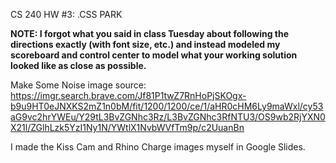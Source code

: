 CS 240 HW #3: .CSS PARK

**NOTE: I forgot what you said in class Tuesday about following the directions exactly (with font size, etc.) and instead
modeled my scoreboard and control center to model what your working solution looked like as close as possible.**

Make Some Noise image source: https://imgr.search.brave.com/Jf81P1twZ7RnHoPjSKOgx-b9u9HT0eJNXKS2mZ1n0bM/fit/1200/1200/ce/1/aHR0cHM6Ly9maWxl/cy53aG9vc2hrYWEu/Y29tL3BvZGNhc3Rz/L3BvZGNhc3RfNTU3/OS9wb2RjYXN0X21l/ZGlhLzk5YzI1Ny1N/YWtlX1NvbWVfTm9p/c2UuanBn

I made the Kiss Cam and Rhino Charge images myself in Google Slides.
